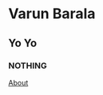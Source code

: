# Varun Barala                                                                                        
## Yo Yo
### NOTHING

[About](https://youtu.be/OjTmiwPeXxs)
